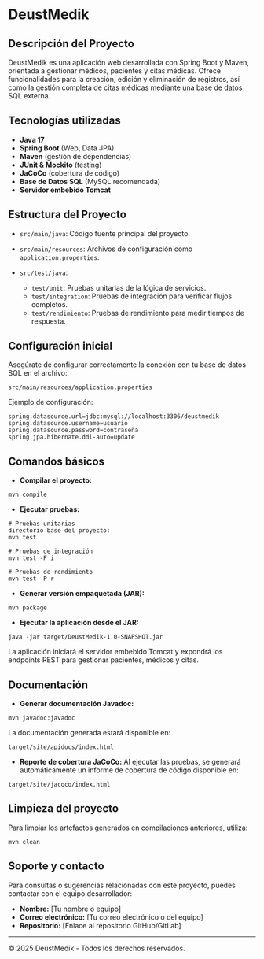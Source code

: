 # DeustMedik

## Descripción del Proyecto

DeustMedik es una aplicación web desarrollada con Spring Boot y Maven, orientada a gestionar médicos, pacientes y citas médicas. Ofrece funcionalidades para la creación, edición y eliminación de registros, así como la gestión completa de citas médicas mediante una base de datos SQL externa.

## Tecnologías utilizadas

* **Java 17**
* **Spring Boot** (Web, Data JPA)
* **Maven** (gestión de dependencias)
* **JUnit & Mockito** (testing)
* **JaCoCo** (cobertura de código)
* **Base de Datos SQL** (MySQL recomendada)
* **Servidor embebido Tomcat**

## Estructura del Proyecto

* `src/main/java`: Código fuente principal del proyecto.
* `src/main/resources`: Archivos de configuración como `application.properties`.
* `src/test/java`:

  * `test/unit`: Pruebas unitarias de la lógica de servicios.
  * `test/integration`: Pruebas de integración para verificar flujos completos.
  * `test/rendimiento`: Pruebas de rendimiento para medir tiempos de respuesta.

## Configuración inicial

Asegúrate de configurar correctamente la conexión con tu base de datos SQL en el archivo:

```
src/main/resources/application.properties
```

Ejemplo de configuración:

```properties
spring.datasource.url=jdbc:mysql://localhost:3306/deustmedik
spring.datasource.username=usuario
spring.datasource.password=contraseña
spring.jpa.hibernate.ddl-auto=update
```

## Comandos básicos

* **Compilar el proyecto:**

```shell
mvn compile
```

* **Ejecutar pruebas:**

```shell
# Pruebas unitarias
directorio base del proyecto:
mvn test

# Pruebas de integración
mvn test -P i

# Pruebas de rendimiento
mvn test -P r
```

* **Generar versión empaquetada (JAR):**

```shell
mvn package
```

* **Ejecutar la aplicación desde el JAR:**

```shell
java -jar target/DeustMedik-1.0-SNAPSHOT.jar
```

La aplicación iniciará el servidor embebido Tomcat y expondrá los endpoints REST para gestionar pacientes, médicos y citas.

## Documentación

* **Generar documentación Javadoc:**

```shell
mvn javadoc:javadoc
```

La documentación generada estará disponible en:

```
target/site/apidocs/index.html
```

* **Reporte de cobertura JaCoCo:**
  Al ejecutar las pruebas, se generará automáticamente un informe de cobertura de código disponible en:

```
target/site/jacoco/index.html
```

## Limpieza del proyecto

Para limpiar los artefactos generados en compilaciones anteriores, utiliza:

```shell
mvn clean
```

## Soporte y contacto

Para consultas o sugerencias relacionadas con este proyecto, puedes contactar con el equipo desarrollador:

* **Nombre:** \[Tu nombre o equipo]
* **Correo electrónico:** \[Tu correo electrónico o del equipo]
* **Repositorio:** \[Enlace al repositorio GitHub/GitLab]

---

© 2025 DeustMedik - Todos los derechos reservados.
